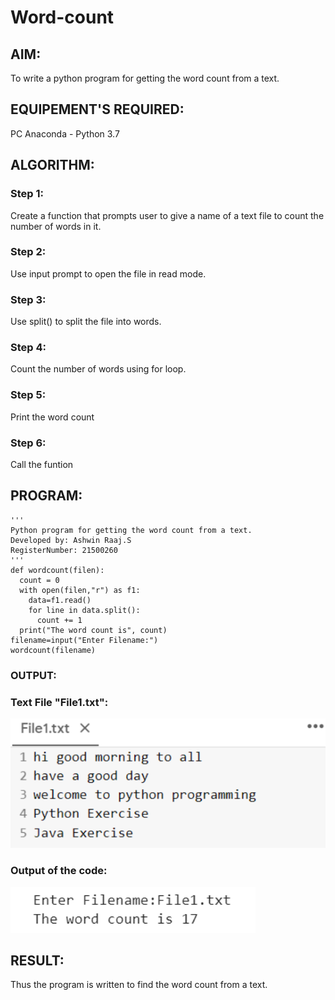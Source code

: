 # Word-count
## AIM:
To write a python program for getting the word count from a text.
## EQUIPEMENT'S REQUIRED: 
PC
Anaconda - Python 3.7
## ALGORITHM: 

### Step 1:
Create a function that prompts user to give a name of a text file to count the number of words in it.

### Step 2:
Use input prompt to open the file in read mode.

### Step 3:
Use split() to split the file into words.

### Step 4:
Count the number of words using for loop.

### Step 5:
Print the word count

### Step 6:
Call the funtion 

## PROGRAM:
```
'''
Python program for getting the word count from a text.
Developed by: Ashwin Raaj.S
RegisterNumber: 21500260
'''
def wordcount(filen):
  count = 0
  with open(filen,"r") as f1:
    data=f1.read()
    for line in data.split():
      count += 1
  print("The word count is", count)
filename=input("Enter Filename:")
wordcount(filename)
```
### OUTPUT:
### Text File "File1.txt":
![output 1](q1.png)

### Output of the code:
![output 2](q2.png)

## RESULT:
Thus the program is written to find the word count from a text.
